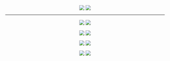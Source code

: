 <p align="center">
  <a href="https://github.com/mikew#js-contribution-activity"><img align="center" src=https://github-readme-stats.vercel.app/api?username=mikew&theme=nord&hide_border=true&border_radius=20&show_icons=true&include_all_commits=true /></a>
  <a href="https://github.com/mikew?tab=repositories"><img align="center" src=https://github-readme-stats.vercel.app/api/top-langs?theme=nord&border_radius=20&hide_border=true&username=mikew&layout=compact&size_weight=0.5&count_weight=0.5 /></a>
</p>

---

<p align="center">
  <a href="https://github.com/mikew/transmission-material-ui" target="_blank"><img align="center" src=https://github-readme-stats.vercel.app/api/pin?theme=nord&border_radius=20&hide_border=true&username=mikew&description_lines_count=3&repo=transmission-material-ui /></a>
  <a href="https://github.com/mikew/xarcade-xinput" target="_blank"><img align="center" src=https://github-readme-stats.vercel.app/api/pin?theme=nord&border_radius=20&hide_border=true&username=mikew&description_lines_count=3&repo=xarcade-xinput /></a>
</p>
<p align="center">
  <a href="https://github.com/mikew/redux-easy-mode" target="_blank"><img align="center" src=https://github-readme-stats.vercel.app/api/pin?theme=nord&border_radius=20&hide_border=true&username=mikew&description_lines_count=3&repo=redux-easy-mode /></a>
  <a href="https://github.com/mikew/homelab" target="_blank"><img align="center" src=https://github-readme-stats.vercel.app/api/pin?theme=nord&border_radius=20&hide_border=true&username=mikew&description_lines_count=3&repo=homelab /></a>
</p>
<p align="center">
  <a href="https://github.com/mikew/brinton-memorial-cookbook" target="_blank"><img align="center" src=https://github-readme-stats.vercel.app/api/pin?theme=nord&border_radius=20&hide_border=true&username=mikew&description_lines_count=3&repo=brinton-memorial-cookbook /></a>
  <a href="https://github.com/mikew/browser-kde-color-scheme" target="_blank"><img align="center" src=https://github-readme-stats.vercel.app/api/pin?theme=nord&border_radius=20&hide_border=true&username=mikew&description_lines_count=3&repo=browser-kde-color-scheme /></a>
</p>
<p align="center">
  <a href="https://github.com/mikew/gzdoom-launcher" target="_blank"><img align="center" src=https://github-readme-stats.vercel.app/api/pin?theme=nord&border_radius=20&hide_border=true&username=mikew&description_lines_count=3&repo=gzdoom-launcher /></a>
  <a href="https://github.com/mikew/ss-plex.bundle" target="_blank"><img align="center" src=https://github-readme-stats.vercel.app/api/pin?theme=nord&border_radius=20&hide_border=true&username=mikew&description_lines_count=3&repo=ss-plex.bundle /></a>
</p>

<!-- 1710730038268 -->
